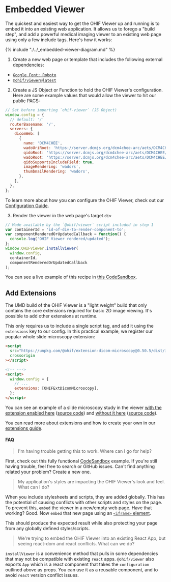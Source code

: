 # Embedded Viewer

The quickest and easiest way to get the OHIF Viewer up and running is to embed
it into an existing web application. It allows us to forego a "build step", and
add a powerful medical imaging viewer to an existing web page using only a few
include tags. Here's how it works:

{% include "./../_embedded-viewer-diagram.md" %}

1. Create a new web page or template that includes the following external
   dependencies:

<ul>
  <li>
    <a href="https://fonts.googleapis.com/css?family=Roboto:100,300,400,500,700&display=swap">
      <code>Google Font: Roboto</code>
    </a>
  </li>
  <li>
    <a href="https://unpkg.com/@ohif/viewer">
      <code>@ohif/viewer@latest</code>
    </a>
  </li>
</ul>

<ol start="2">
  <li>Create a JS Object or Function to hold the OHIF Viewer's configuration. Here are some
   example values that would allow the viewer to hit our public PACS:</li>
</ol>

```js
// Set before importing `ohif-viewer` (JS Object)
window.config = {
  // default: '/'
  routerBasename: '/',
  servers: {
    dicomWeb: [
      {
        name: 'DCM4CHEE',
        wadoUriRoot: 'https://server.dcmjs.org/dcm4chee-arc/aets/DCM4CHEE/wado',
        qidoRoot: 'https://server.dcmjs.org/dcm4chee-arc/aets/DCM4CHEE/rs',
        wadoRoot: 'https://server.dcmjs.org/dcm4chee-arc/aets/DCM4CHEE/rs',
        qidoSupportsIncludeField: true,
        imageRendering: 'wadors',
        thumbnailRendering: 'wadors',
      },
    ],
  },
};
```

To learn more about how you can configure the OHIF Viewer, check out our
[Configuration Guide](../../configuring/index.md).

<ol start="3"><li>
  Render the viewer in the web page's target <code>div</code>
</li></ol>

```js
// Made available by the `@ohif/viewer` script included in step 1
var containerId = 'id-of-div-to-render-component-to';
var componentRenderedOrUpdatedCallback = function() {
  console.log('OHIF Viewer rendered/updated');
};
window.OHIFViewer.installViewer(
  window.config,
  containerId,
  componentRenderedOrUpdatedCallback
);
```

You can see a live example of this recipe in [this CodeSandbox][code-sandbox].

## Add Extensions

The UMD build of the OHIF Viewer is a "light weight" build that only contains
the core extensions required for basic 2D image viewing. It's possible to add
other extensions at runtime.

This only requires us to include a single script tag, and add it using the
`extensions` key to our config. In this practical example, we register our
popular whole slide microscopy extension:

```html
<script
  src="https://unpkg.com/@ohif/extension-dicom-microscopy@0.50.5/dist/index.umd.js"
  crossorigin
></script>

<!-- --->
<script>
  window.config = {
    // ...
    extensions: [OHIFExtDicomMicroscopy],
  };
</script>
```

You can see an example of a slide microscopy study in the viewer [with the
extension enabled here][whole-slide-ext-demo] ([source code][ext-code-sandbox])
and [without it here][whole-slide-base-demo] ([source code][code-sandbox]).

You can read more about extensions and how to create your own in our
[extensions guide](/extensions/index.md).

#### FAQ

> I'm having trouble getting this to work. Where can I go for help?

First, check out this fully functional [CodeSandbox][code-sandbox] example. If
you're still having trouble, feel free to search or GitHub issues. Can't find
anything related your problem? Create a new one.

> My application's styles are impacting the OHIF Viewer's look and feel. What
> can I do?

When you include stylesheets and scripts, they are added globally. This has the
potential of causing conflicts with other scripts and styles on the page. To
prevent this, `embed` the viewer in a new/empty web page. Have that working?
Good. Now `embed` that new page using an
[`<iframe>` element](https://developer.mozilla.org/en-US/docs/Web/HTML/Element/iframe).

This should produce the expected result while also protecting your page from any
globally defined styles/scripts.

> We're trying to embed the OHIF Viewer into an existing React App, but seeing
> react-dom and react conflicts. What can we do?

`installViewer` is a convenience method that pulls in some dependencies that may
not be compatible with existing `react` apps. `@ohif/viewer` also exports `App`
which is a react component that takes the `configuration` outlined above as
props. You can use it as a reusable component, and to avoid `react` version
conflict issues.

<!--
  LINKS
  -->

<!-- prettier-ignore-start -->
[code-sandbox]: https://codesandbox.io/s/viewer-script-tag-tprch
[whole-slide-base-demo]: https://tprch.csb.app/viewer/1.2.392.200140.2.1.1.1.2.799008771.2020.1519719354.757
[ext-code-sandbox]: https://codesandbox.io/s/viewer-script-tag-microscopy-extension-44unk
[whole-slide-ext-demo]: https://44unk.csb.app/viewer/1.2.392.200140.2.1.1.1.2.799008771.2448.1519719572.518
<!-- prettier-ignore-end -->

